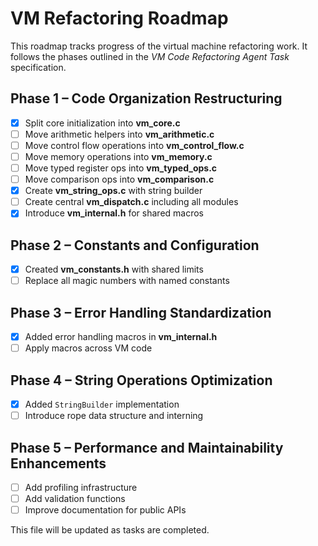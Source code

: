 # VM Refactoring Roadmap

This roadmap tracks progress of the virtual machine refactoring work. It follows the phases outlined in the *VM Code Refactoring Agent Task* specification.

## Phase 1 – Code Organization Restructuring
- [x] Split core initialization into **vm_core.c**
- [ ] Move arithmetic helpers into **vm_arithmetic.c**
- [ ] Move control flow operations into **vm_control_flow.c**
- [ ] Move memory operations into **vm_memory.c**
- [ ] Move typed register ops into **vm_typed_ops.c**
- [ ] Move comparison ops into **vm_comparison.c**
- [x] Create **vm_string_ops.c** with string builder
- [ ] Create central **vm_dispatch.c** including all modules
- [x] Introduce **vm_internal.h** for shared macros

## Phase 2 – Constants and Configuration
- [x] Created **vm_constants.h** with shared limits
- [ ] Replace all magic numbers with named constants

## Phase 3 – Error Handling Standardization
- [x] Added error handling macros in **vm_internal.h**
- [ ] Apply macros across VM code

## Phase 4 – String Operations Optimization
- [x] Added `StringBuilder` implementation
- [ ] Introduce rope data structure and interning

## Phase 5 – Performance and Maintainability Enhancements
- [ ] Add profiling infrastructure
- [ ] Add validation functions
- [ ] Improve documentation for public APIs

This file will be updated as tasks are completed.
